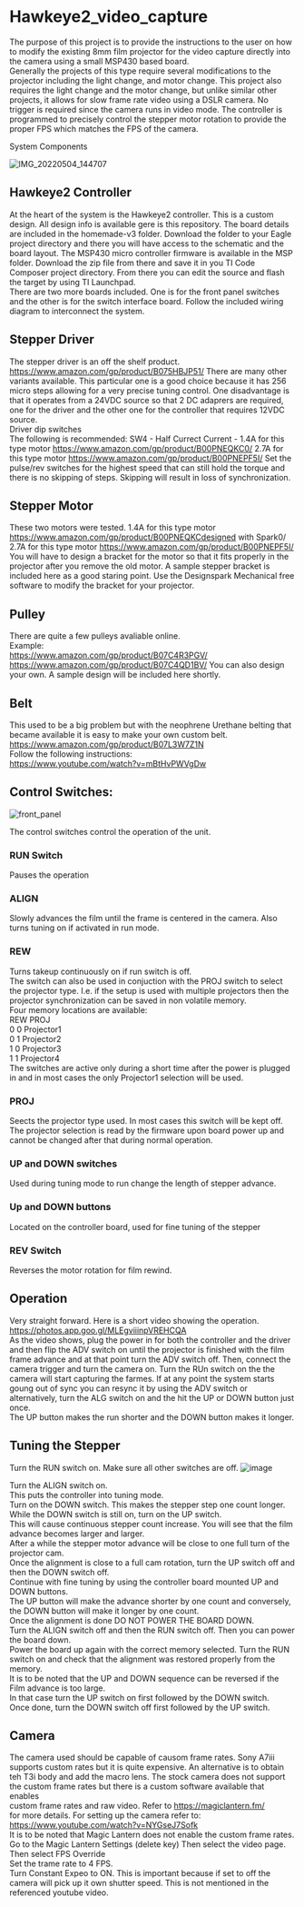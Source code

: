 # Hawkeye2_video_capture
The purpose of this project is to provide the instructions to the user on how to modify the existing 8mm film projector for the video capture directly into the camera using a small MSP430 based board.  
Generally the projects of this type require several modifications to the projector including the light change, and motor change.
This project also requires the light change and the motor change, but unlike similar other projects, it allows for slow frame rate video using a DSLR camera. No trigger is required since the camera runs in video mode. The controller is programmed to precisely control the stepper motor rotation to provide the proper FPS which matches the FPS of the camera.  

System Components

![IMG_20220504_144707](https://user-images.githubusercontent.com/48537944/166855115-0297680d-0524-4b80-a290-e62c47861d60.jpg)

## Hawkeye2 Controller  
At the heart of the system is the Hawkeye2 controller. This is a custom design. All design info is available gere is this repository. The board details are included in  the homemade-v3 folder. Download the folder to your Eagle project directory and there you will have access to the schematic and the board layout. 
The MSP430 micro controller firmware is available in the MSP folder. Download the zip file from there and save it in you TI Code Composer project directory. From there you can edit the source and flash the target by using TI Launchpad.  
There are two more boards included. One is for the front panel switches and the other is for the switch interface board. Follow the included wiring diagram to interconnect the system.
## Stepper Driver  
The stepper driver is an off the shelf product. 
https://www.amazon.com/gp/product/B075HBJP51/
There are many other variants available. This particular one is a good choice because it has 256 micro steps allowing for a very precise tuning control. One disadvantage is that it operates from a 24VDC source so that 2 DC adaprers are required, one for the driver and the other one for the controller that requires 12VDC source.  
Driver dip switches  
The following is recommended:
SW4 - Half Currect
Current - 
1.4A for this type motor https://www.amazon.com/gp/product/B00PNEQKC0/
2.7A for this type motor https://www.amazon.com/gp/product/B00PNEPF5I/
Set the pulse/rev switches for the highest speed that can still hold the torque and there is no skipping of steps. Skipping will result in loss of synchronization.  
## Stepper Motor  
These two motors were tested.
1.4A for this type motor https://www.amazon.com/gp/product/B00PNEQKCdesigned with Spark0/
2.7A for this type motor https://www.amazon.com/gp/product/B00PNEPF5I/
You will have to design a bracket for the motor so that it fits properly in the projector after you remove the old motor. 
A sample stepper bracket is included here as a good staring point. Use the Designspark Mechanical free software to modify the bracket for your projector.

## Pulley
There are quite a few pulleys avaliable online.  
Example:  
https://www.amazon.com/gp/product/B07C4R3PGV/  
https://www.amazon.com/gp/product/B07C4QD1BV/
You can also design your own. A sample design will be included here shortly.

## Belt
This used to be a big problem but with the neophrene Urethane belting that became available it is easy to make your own custom belt.
https://www.amazon.com/gp/product/B07L3W7Z1N  
Follow the following instructions:  
https://www.youtube.com/watch?v=mBtHvPWVgDw

## Control Switches:


![front_panel](https://user-images.githubusercontent.com/48537944/167196521-d25ae0d0-ba29-4e8c-b0fa-85e9202a8518.png)

The control switches control the operation of the unit.  
### RUN Switch
Pauses the operation  
### ALIGN
Slowly advances the film until the frame is centered in the camera. Also turns tuning on if activated in run mode.  
### REW
Turns takeup continuously on if run switch is off.  
The switch can also be used in conjuction with the PROJ switch to select the projector type. 
I.e. if the setup is used with multiple projectors then the projector synchronization can be saved in non volatile memory.  
Four memory locations are available:   
REW     PROJ  
0       0       Projector1  
0       1       Projector2  
1       0       Projector3  
1       1       Projector4  
The switches are active only during a short time after the power is plugged in and in most cases the only Projector1 selection will be used.  


### PROJ 
Seects the projector type used. In most cases this switch will be kept off. 
The projector selection is read by the firmware upon board power up and cannot be changed after that during normal operation.  
### UP and DOWN switches 
Used during tuning mode to run change the length of stepper advance.  
### Up and DOWN buttons
Located on the controller board, used for fine tuning of the stepper  
### REV Switch 
Reverses the motor rotation for film rewind.  

## Operation
Very straight forward. Here is a short video showing the operation.  
https://photos.app.goo.gl/MLEgviiinpVREHCQA  
As the video shows, plug the power in for both the controller and the driver and then flip the ADV switch on until the projector is finished with the film frame advance and at that point turn the ADV switch off. Then, connect the camera trigger and turn the camera on. Turn the RUn switch on the the camera will start capturing the farmes. If at any point the system starts goung out of sync you can resync it by using the ADV switch or alternatively, turn the ALG switch on and the hit the UP or DOWN button just once.   
The UP button makes the run shorter and the DOWN button makes it longer.  

## Tuning the Stepper  
Turn the RUN switch on. Make sure all other switches are off.
![image](https://user-images.githubusercontent.com/48537944/167198893-b7b94d33-e3a4-4934-8207-8972e0525aaf.png)

Turn the ALIGN switch on.  
This puts the controller into tuning mode.  
Turn on the DOWN switch. This makes the stepper step one count longer.  
While the DOWN switch is still on, turn on the UP switch.  
This will cause continuous stepper count increase. You will see that the film advance becomes larger and larger.   
After a while the stepper motor advance will  be close to one full turn of the projector cam.  
Once the alignment is close to a full cam rotation, turn the UP switch off and then the DOWN switch off.   
Continue with fine tuning by using the controller board mounted UP and DOWN buttons.  
The UP button will make the advance shorter by one count and conversely, the DOWN button will make it longer by one count.  
Once the alignment is done DO NOT POWER THE BOARD DOWN.  
Turn the ALIGN switch off and then the RUN switch off. Then you can power the board down.  
Power the board up again with the correct memory selected.
Turn the RUN switch on and check that the alignment was restored properly from the memory.  
It is to be noted that the UP and DOWN sequence can be reversed if the Film advance is too large.  
In that case turn the UP switch on first followed by the DOWN switch.   
Once done, turn the DOWN switch off first followed by the UP switch.

## Camera  
The camera used should be capable of causom frame rates. 
Sony A7iii supports custom rates but it is quite expensive.
An alternative is to obtain teh T3i body and add the macro lens. 
The stock camera does not support the custom frame rates but there is a custom software available that enables   
custom frame rates and raw video.
Refer to https://magiclantern.fm/  
for more details.
For setting up the camera refer to:
https://www.youtube.com/watch?v=NYGseJ7Sofk  
It is to be noted that Magic Lantern does not enable the custom frame rates.
Go to  the Magic Lantern Settings (delete key)
Then select the video page.  
Then select FPS Override  
Set the trame rate to 4 FPS.  
Turn Constant Expeo to ON. This is important because if set to off the camera will pick up it own shutter speed.
This is not mentioned in the referenced youtube video.



